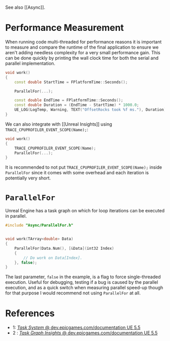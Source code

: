 See also [[Async]].


# Performance Measurement

When running code multi-threaded for performance reasons it is important to measure and compare the runtime of the final application to ensure we aren't adding needless complexity for a very small performance gain.
This can be done quickly by printing the wall clock time for both the serial and parallel implementation.


```cpp
void work()
{
	const double StartTime = FPlatformTime::Seconds();

	ParallelFor(...);

	const double EndTime = FPlatformTime::Seconds();
	const double Duration = (EndTime - StartTime) * 1000.0;
	UE_LOG(LogTemp, Warning, TEXT("OffsetRocks took %f ms."), Duration);
}
```


We can also integrate with [[Unreal Insights]] using `TRACE_CPUPROFILER_EVENT_SCOPE(Name);`:
```cpp
void work()
{
	TRACE_CPUPROFILER_EVENT_SCOPE(Name);
	ParallelFor(...);
}
```

It is recommended to not put `TRACE_CPUPROFILER_EVENT_SCOPE(Name);` inside `ParallelFor` since it comes with some overhead and each iteration is potentially very short.


# `ParallelFor`

Unreal Engine has a task graph on which for loop iterations can be executed in parallel.

```cpp
#include "Async/ParallelFor.h"


void work(TArray<double> Data)
{
	ParallelFor(Data.Num(), [&Data](int32 Index)
	{
		// Do work on Data[Index].
	}, false);
}
```

The last parameter, `false` in the example, is a flag to force single-threaded execution.
Useful for debugging, testing if a bug is caused by the parallel execution, and as a quick switch when measuring parallel speed-up though for that purpose I would recommend not using `ParallelFor` at all.

# References

- 1: [_Task System_ @ dev.epicgames.com/documentation UE 5.5](https://dev.epicgames.com/documentation/en-us/unreal-engine/tasks-systems-in-unreal-engine)
- 2 : [_Task Graph Insights_ @ dev.epicgames.com/documentation UE 5.5](https://dev.epicgames.com/documentation/en-us/unreal-engine/task-graph-insights-in-unreal-engine-5)
